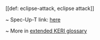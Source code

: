 [[def: eclipse-attack, eclipse attack]]

~ Spec-Up-T link: <a href='https://weboftrust.github.io/WOT-terms/docs/glossary/eclipse-attack'>here</a>

~ More in <a href="https://weboftrust.github.io/WOT-terms/docs/glossary/eclipse-attack">extended KERI glossary</a>
